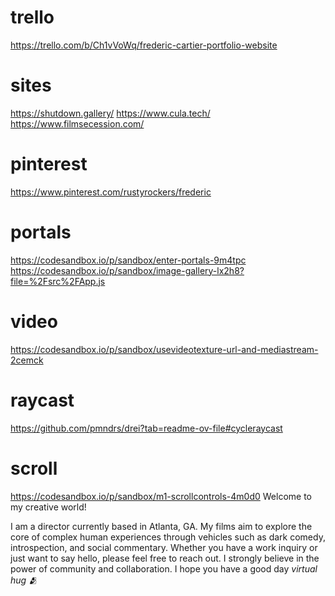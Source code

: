 # trello

https://trello.com/b/Ch1vVoWq/frederic-cartier-portfolio-website

# sites

https://shutdown.gallery/
https://www.cula.tech/
https://www.filmsecession.com/

# pinterest

https://www.pinterest.com/rustyrockers/frederic

# portals

https://codesandbox.io/p/sandbox/enter-portals-9m4tpc
https://codesandbox.io/p/sandbox/image-gallery-lx2h8?file=%2Fsrc%2FApp.js

# video

https://codesandbox.io/p/sandbox/usevideotexture-url-and-mediastream-2cemck

# raycast

https://github.com/pmndrs/drei?tab=readme-ov-file#cycleraycast

# scroll

https://codesandbox.io/p/sandbox/m1-scrollcontrols-4m0d0
Welcome to my creative world!

I am a director currently based in Atlanta, GA. My films aim to explore the core of complex human experiences through vehicles such as dark comedy, introspection, and social commentary. Whether you have a work inquiry or just want to say hello, please feel free to reach out. I strongly believe in the power of community and collaboration. I hope you have a good day _virtual hug 🫂_
